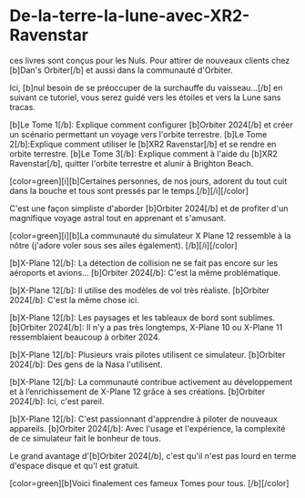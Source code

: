 # De-la-terre-la-lune-avec-XR2-Ravenstar
ces livres sont conçus pour les Nuls. Pour attirer de nouveaux clients chez [b]Dan's Orbiter[/b] et aussi dans la communauté d'Orbiter.

Ici, [b]nul besoin de se préoccuper de la surchauffe du vaisseau...[/b] en suivant ce tutoriel, vous serez guidé vers les étoiles et vers la Lune sans tracas.

[b]Le Tome 1[/b]: Explique comment configurer [b]Orbiter 2024[/b] et créer un scénario permettant un voyage vers l'orbite terrestre.
[b]Le Tome 2[/b]:Explique comment utiliser le [b]XR2 Ravenstar[/b] et se rendre en orbite terrestre.
[b]Le Tome 3[/b]: Explique comment à l'aide du [b]XR2 Ravenstar[/b], quitter l'orbite terrestre et alunir à Brighton Beach.

[color=green][i][b]Certaines personnes, de nos jours, adorent du tout cuit dans la bouche et tous sont pressés par le temps.[/b][/i][/color]

C'est une façon simpliste d'aborder [b]Orbiter 2024[/b] et de profiter d'un magnifique voyage astral tout en apprenant et s'amusant.

[color=green][i][b]La communauté du simulateur X Plane 12 ressemble à la nôtre (j'adore voler sous ses ailes également). [/b][/i][/color]

[b]X-Plane 12[/b]: La détection de collision ne se fait pas encore sur les aéroports et avions...
[b]Orbiter 2024[/b]: C'est la même problématique.

[b]X-Plane 12[/b]: Il utilise des modèles de vol très réaliste.
[b]Orbiter 2024[/b]: C'est la même chose ici.

[b]X-Plane 12[/b]: Les paysages et les tableaux de bord sont sublimes.
[b]Orbiter 2024[/b]: Il n'y a pas très longtemps, X-Plane 10 ou X-Plane 11 ressemblaient beaucoup à orbiter 2024.

[b]X-Plane 12[/b]: Plusieurs vrais pilotes utilisent ce simulateur.
[b]Orbiter 2024[/b]: Des gens de la Nasa l'utilisent.

[b]X-Plane 12[/b]: La communauté contribue activement au développement et à l’enrichissement de X-Plane 12 grâce à ses créations.
[b]Orbiter 2024[/b]: Ici, c'est pareil.

[b]X-Plane 12[/b]: C'est passionnant d'apprendre à piloter de nouveaux appareils.
[b]Orbiter 2024[/b]: Avec l'usage et l'expérience, la complexité de ce simulateur fait le bonheur de tous.

Le grand avantage d'[b]Orbiter 2024[/b], c'est qu'il n'est pas lourd en terme d'espace disque et qu'l est gratuit.

[color=green][b]Voici finalement ces fameux Tomes pour tous. [/b][/color]
